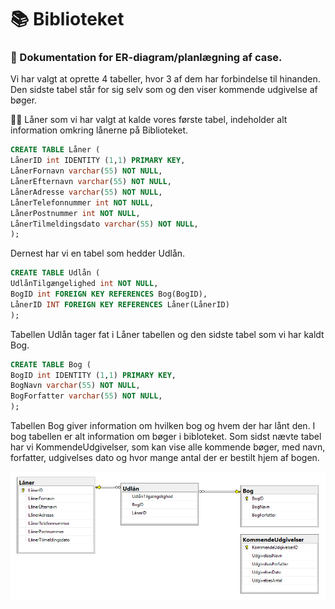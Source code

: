 # :books: Biblioteket

### :blue_book: Dokumentation for ER-diagram/planlægning af case.

Vi har valgt at oprette 4 tabeller, hvor 3 af dem har forbindelse til hinanden. Den sidste tabel står for sig selv som og den viser kommende udgivelse af bøger.

:student: Låner som vi har valgt at kalde vores første tabel, indeholder alt information omkring lånerne på Biblioteket.
```sql
CREATE TABLE Låner ( 
LånerID int IDENTITY (1,1) PRIMARY KEY, 
LånerFornavn varchar(55) NOT NULL, 
LånerEfternavn varchar(55) NOT NULL, 
LånerAdresse varchar(55) NOT NULL, 
LånerTelefonnummer int NOT NULL, 
LånerPostnummer int NOT NULL, 
LånerTilmeldingsdato varchar(55) NOT NULL, 
); 
```

Dernest har vi en tabel som hedder Udlån.
```sql
CREATE TABLE Udlån (
UdlånTilgængelighed int NOT NULL,
BogID int FOREIGN KEY REFERENCES Bog(BogID),
LånerID INT FOREIGN KEY REFERENCES Låner(LånerID)
);
```

Tabellen Udlån tager fat i Låner tabellen og den sidste tabel som vi har kaldt Bog.
```sql
CREATE TABLE Bog ( 
BogID int IDENTITY (1,1) PRIMARY KEY, 
BogNavn varchar(55) NOT NULL, 
BogForfatter varchar(55) NOT NULL,
); 
```



Tabellen Bog giver information om hvilken bog og hvem der har lånt den. I bog tabellen er alt information om bøger i bibloteket. 
Som sidst nævte tabel har vi KommendeUdgivelser, som kan vise alle kommende bøger, med navn, forfatter, udgivelses dato og hvor mange antal der er bestilt hjem af bogen. 

![Entity–relationship model](Erdiagram02.png)
